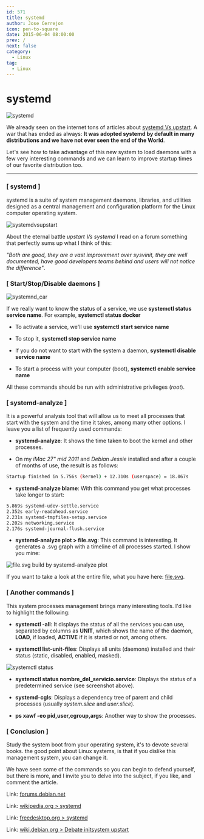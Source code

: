 ```yaml
---
id: 571
title: systemd
author: Jose Cerrejon
icon: pen-to-square
date: 2015-06-04 08:00:00
prev: /
next: false
category:
  - Linux
tag:
  - Linux
---
```


# systemd

![systemd](/images/2015/06/systemd.jpg)

We already seen on the internet tons of articles about [systemd Vs upstart](https://duckduckgo.com/?q=systemd+vs+upstart). A war that has ended as always: **It was adopted systemd by default in many distributions and we have not ever seen the end of the World**.

Let's see how to take advantage of this new system to load daemons with a few very interesting commands and we can learn to improve startup times of our favorite distribution too.

- - -
### [ systemd ]

systemd is a suite of system management daemons, libraries, and utilities designed as a central management and configuration platform for the Linux computer operating system.

![systemdvsupstart](/images/2015/06/systemdVsupstart.jpg)

About the eternal battle *upstart Vs systemd* I read on a forum something that perfectly sums up what I think of this:

*"Both are good, they are a vast improvement over sysvinit, they are well documented, have good developers teams behind and users will not notice the difference"*.

### [ Start/Stop/Disable daemons ]

![systemnd_car](/images/2015/06/systemd_car.png)

If we really want to know the status of a service, we use **systemctl status service name**. For example, **systemctl status docker**

* To activate a service, we'll use **systemctl start service name**

* To stop it, **systemctl stop service name**

* If you do not want to start with the system a daemon, **systemctl disable service name**

* To start a process with your computer (boot), **systemctl enable service name**

All these commands should be run with administrative privileges (*root*).

### [ systemd-analyze ]

It is a powerful analysis tool that will allow us to meet all processes that start with the system and the time it takes, among many other options. I leave you a list of frequently used commands:

* **systemd-analyze**: It shows the time taken to boot the kernel and other processes.

* On my *iMac 27" mid 2011* and *Debian Jessie* installed and after a couple of months of use, the result is as follows:

```bash
Startup finished in 5.756s (kernel) + 12.310s (userspace) = 18.067s
```

* **systemd-analyze blame**: With this command you get what processes take longer to start:

```bash
5.869s systemd-udev-settle.service
2.352s early-readahead.service
2.231s systemd-tmpfiles-setup.service
2.202s networking.service
2.176s systemd-journal-flush.service
```

* **systemd-analyze plot > file.svg**: This command is interesting. It generates a .svg graph with a timeline of all processes started. I show you mine:

![file.svg build by systemd-analyze plot](/images/2015/06/plot_720.png "file.svg build by systemd-analyze plot")

If you want to take a look at the entire file, what you have here: [file.svg](/images/2015/06/file.svg).

### [ Another commands ]

This system processes management brings many interesting tools. I'd like to highlight the following:

* **systemctl -all**: It displays the status of all the services you can use, separated by columns as **UNIT**, which shows the name of the daemon, **LOAD**, if loaded, **ACTIVE** if it is started or not, among others.

* **systemctl list-unit-files**: Displays all units (daemons) installed and their status (static, disabled, enabled, masked).

![systemctl status](/images/2015/06/systemctl_status.png)

* **systemctl status nombre_del_servicio.service**: Displays the status of a predetermined service (see screenshot above).

* **systemd-cgls**: Displays a dependency tree of parent and child processes (usually *system.slice* and *user.slice*).

* **ps xawf -eo pid,user,cgroup,args**: Another way to show the processes.

### [ Conclusion ]

Study the system boot from your operating system, it's to devote several books. the good point about Linux systems, is that if you dislike this management system, you can change it.

We have seen some of the commands so you can begin to defend yourself, but there is more, and I invite you to delve into the subject, if you like, and comment the article.

Link: [forums.debian.net](http://forums.debian.net/viewtopic.php?f=20&t=120157)

Link: [wikipedia.org > systemd](https://en.wikipedia.org/wiki/Systemd)

Link: [freedesktop.org > systemd](http://www.freedesktop.org/wiki/Software/systemd/)

Link: [wiki.debian.org > Debate initsystem upstart](https://wiki.debian.org/Debate/initsystem/upstart)